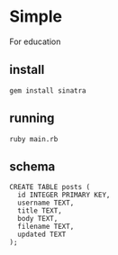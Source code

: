 # Simple

For education

## install

    gem install sinatra

## running

    ruby main.rb

## schema

	CREATE TABLE posts (
	  id INTEGER PRIMARY KEY,
	  username TEXT,
	  title TEXT,
	  body TEXT,
	  filename TEXT,
	  updated TEXT
	);